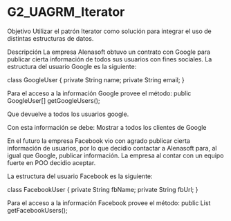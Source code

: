 # G2_UAGRM_Iterator

Objetivo
Utilizar el patrón Iterator como solución para integrar el uso de distintas estructuras de datos.

Descripción
La empresa Alenasoft obtuvo un contrato con Google para publicar cierta información de todos sus usuarios con fines sociales. La estructura del usuario Google es la siguiente:

  class GoogleUser {
    private String name;
    private String email;
  }

Para el acceso a la información Google provee el método:
  public GoogleUser[] getGoogleUsers();

Que devuelve a todos los usuarios google.

Con esta información se debe:
  Mostrar a todos los clientes de Google

En el futuro la empresa Facebook vio con agrado publicar cierta información de usuarios, por lo que decidio contactar a Alenasoft para, al igual que Google, publicar información. La empresa al contar con un equipo fuerte en POO decidio aceptar.

La estructura del usuario Facebook es la siguiente:
  
  class FacebookUser {
    private String fbName;
    private String fbUrl;
  }

Para el acceso a la información Facebook provee el método:
  public List<FacebookUser> getFacebookUsers();

